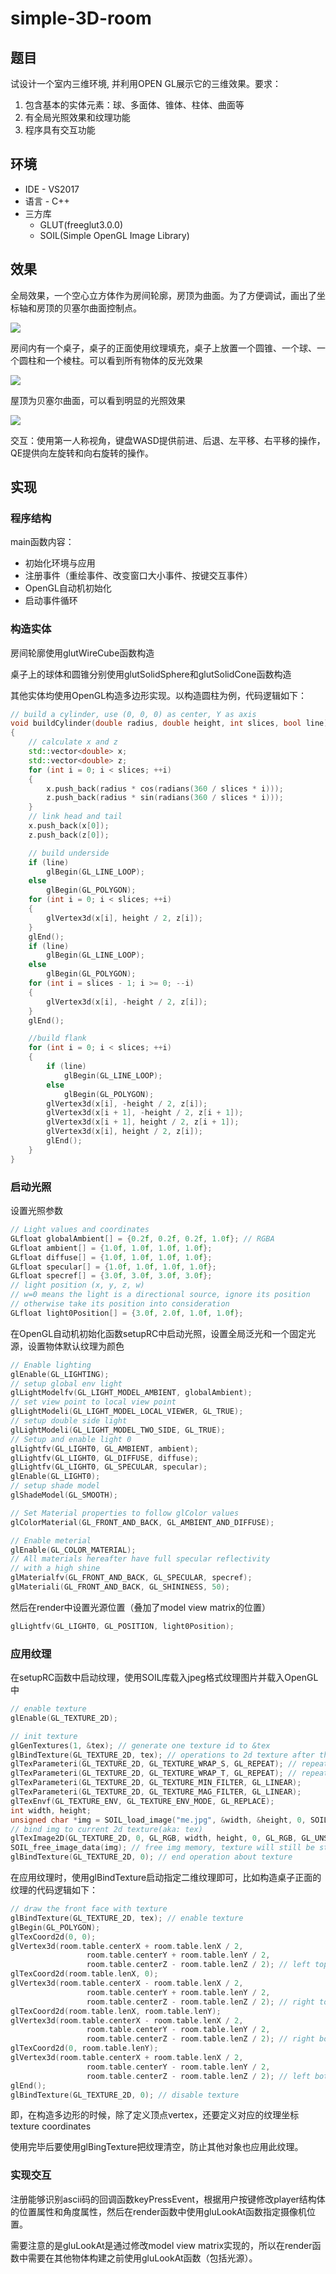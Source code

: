 # simple-3D-room

## 题目

试设计一个室内三维环境, 并利用OPEN GL展示它的三维效果。要求：
1. 包含基本的实体元素：球、多面体、锥体、柱体、曲面等
2. 有全局光照效果和纹理功能
3. 程序具有交互功能

## 环境

- IDE - VS2017
- 语言 - C++
- 三方库
  - GLUT(freeglut3.0.0)
  - SOIL(Simple OpenGL Image Library)

## 效果

全局效果，一个空心立方体作为房间轮廓，房顶为曲面。为了方便调试，画出了坐标轴和房顶的贝塞尔曲面控制点。

![](img/1.png)

房间内有一个桌子，桌子的正面使用纹理填充，桌子上放置一个圆锥、一个球、一个圆柱和一个棱柱。可以看到所有物体的反光效果

![](img/2.png)

屋顶为贝塞尔曲面，可以看到明显的光照效果

![](img/3.png)

交互：使用第一人称视角，键盘WASD提供前进、后退、左平移、右平移的操作，QE提供向左旋转和向右旋转的操作。

## 实现

### 程序结构

main函数内容：

- 初始化环境与应用
- 注册事件（重绘事件、改变窗口大小事件、按键交互事件）
- OpenGL自动机初始化
- 启动事件循环

### 构造实体

房间轮廓使用glutWireCube函数构造

桌子上的球体和圆锥分别使用glutSolidSphere和glutSolidCone函数构造

其他实体均使用OpenGL构造多边形实现。以构造圆柱为例，代码逻辑如下：

```cpp
// build a cylinder, use (0, 0, 0) as center, Y as axis
void buildCylinder(double radius, double height, int slices, bool line)
{
	// calculate x and z
	std::vector<double> x;
	std::vector<double> z;
	for (int i = 0; i < slices; ++i)
	{
		x.push_back(radius * cos(radians(360 / slices * i)));
		z.push_back(radius * sin(radians(360 / slices * i)));
	}
	// link head and tail
	x.push_back(x[0]);
	z.push_back(z[0]);

	// build underside
	if (line)
		glBegin(GL_LINE_LOOP);
	else
		glBegin(GL_POLYGON);
	for (int i = 0; i < slices; ++i)
	{
		glVertex3d(x[i], height / 2, z[i]);
	}
	glEnd();
	if (line)
		glBegin(GL_LINE_LOOP);
	else
		glBegin(GL_POLYGON);
	for (int i = slices - 1; i >= 0; --i)
	{
		glVertex3d(x[i], -height / 2, z[i]);
	}
	glEnd();

	//build flank
	for (int i = 0; i < slices; ++i)
	{
		if (line)
			glBegin(GL_LINE_LOOP);
		else
			glBegin(GL_POLYGON);
		glVertex3d(x[i], -height / 2, z[i]);
		glVertex3d(x[i + 1], -height / 2, z[i + 1]);
		glVertex3d(x[i + 1], height / 2, z[i + 1]);
		glVertex3d(x[i], height / 2, z[i]);
		glEnd();
	}
}
```

### 启动光照

设置光照参数

```cpp
// Light values and coordinates
GLfloat globalAmbient[] = {0.2f, 0.2f, 0.2f, 1.0f}; // RGBA
GLfloat ambient[] = {1.0f, 1.0f, 1.0f, 1.0f};
GLfloat diffuse[] = {1.0f, 1.0f, 1.0f, 1.0f};
GLfloat specular[] = {1.0f, 1.0f, 1.0f, 1.0f};
GLfloat specref[] = {3.0f, 3.0f, 3.0f, 3.0f};
// light position (x, y, z, w)
// w=0 means the light is a directional source, ignore its position
// otherwise take its position into consideration
GLfloat light0Position[] = {3.0f, 2.0f, 1.0f, 1.0f};
```

在OpenGL自动机初始化函数setupRC中启动光照，设置全局泛光和一个固定光源，设置物体默认纹理为颜色

```cpp
// Enable lighting
glEnable(GL_LIGHTING);
// setup global env light
glLightModelfv(GL_LIGHT_MODEL_AMBIENT, globalAmbient);
// set view point to local view point
glLightModeli(GL_LIGHT_MODEL_LOCAL_VIEWER, GL_TRUE);
// setup double side light
glLightModeli(GL_LIGHT_MODEL_TWO_SIDE, GL_TRUE);
// Setup and enable light 0
glLightfv(GL_LIGHT0, GL_AMBIENT, ambient);
glLightfv(GL_LIGHT0, GL_DIFFUSE, diffuse);
glLightfv(GL_LIGHT0, GL_SPECULAR, specular);
glEnable(GL_LIGHT0);
// setup shade model
glShadeModel(GL_SMOOTH);

// Set Material properties to follow glColor values
glColorMaterial(GL_FRONT_AND_BACK, GL_AMBIENT_AND_DIFFUSE);

// Enable meterial
glEnable(GL_COLOR_MATERIAL);
// All materials hereafter have full specular reflectivity
// with a high shine
glMaterialfv(GL_FRONT_AND_BACK, GL_SPECULAR, specref);
glMateriali(GL_FRONT_AND_BACK, GL_SHININESS, 50);
```

然后在render中设置光源位置（叠加了model view matrix的位置）

```cpp
glLightfv(GL_LIGHT0, GL_POSITION, light0Position);
```

### 应用纹理

在setupRC函数中启动纹理，使用SOIL库载入jpeg格式纹理图片并载入OpenGL中

```cpp
// enable texture
glEnable(GL_TEXTURE_2D);

// init texture
glGenTextures(1, &tex); // generate one texture id to &tex
glBindTexture(GL_TEXTURE_2D, tex); // operations to 2d texture after this will apply to tex
glTexParameteri(GL_TEXTURE_2D, GL_TEXTURE_WRAP_S, GL_REPEAT); // repeat texture if space is wider than texture
glTexParameteri(GL_TEXTURE_2D, GL_TEXTURE_WRAP_T, GL_REPEAT); // repeat texture if space is higher than texture
glTexParameteri(GL_TEXTURE_2D, GL_TEXTURE_MIN_FILTER, GL_LINEAR);
glTexParameteri(GL_TEXTURE_2D, GL_TEXTURE_MAG_FILTER, GL_LINEAR);
glTexEnvf(GL_TEXTURE_ENV, GL_TEXTURE_ENV_MODE, GL_REPLACE);
int width, height;
unsigned char *img = SOIL_load_image("me.jpg", &width, &height, 0, SOIL_LOAD_RGB); // load image to memory
// bind img to current 2d texture(aka: tex)
glTexImage2D(GL_TEXTURE_2D, 0, GL_RGB, width, height, 0, GL_RGB, GL_UNSIGNED_BYTE, img);
SOIL_free_image_data(img); // free img memory, texture will still be stored in memory
glBindTexture(GL_TEXTURE_2D, 0); // end operation about texture
```

在应用纹理时，使用glBindTexture启动指定二维纹理即可，比如构造桌子正面的纹理的代码逻辑如下：

```cpp
// draw the front face with texture
glBindTexture(GL_TEXTURE_2D, tex); // enable texture
glBegin(GL_POLYGON);
glTexCoord2d(0, 0);
glVertex3d(room.table.centerX + room.table.lenX / 2,
				 room.table.centerY + room.table.lenY / 2,
				 room.table.centerZ - room.table.lenZ / 2); // left top
glTexCoord2d(room.table.lenX, 0);
glVertex3d(room.table.centerX - room.table.lenX / 2,
				 room.table.centerY + room.table.lenY / 2,
				 room.table.centerZ - room.table.lenZ / 2); // right top
glTexCoord2d(room.table.lenX, room.table.lenY);
glVertex3d(room.table.centerX - room.table.lenX / 2,
				 room.table.centerY - room.table.lenY / 2,
				 room.table.centerZ - room.table.lenZ / 2); // right bottom
glTexCoord2d(0, room.table.lenY);
glVertex3d(room.table.centerX + room.table.lenX / 2,
				 room.table.centerY - room.table.lenY / 2,
				 room.table.centerZ - room.table.lenZ / 2); // left bottom
glEnd();
glBindTexture(GL_TEXTURE_2D, 0); // disable texture
```

即，在构造多边形的时候，除了定义顶点vertex，还要定义对应的纹理坐标texture coordinates

使用完毕后要使用glBingTexture把纹理清空，防止其他对象也应用此纹理。

### 实现交互

注册能够识别ascii码的回调函数keyPressEvent，根据用户按键修改player结构体的位置属性和角度属性，然后在render函数中使用gluLookAt函数指定摄像机位置。

需要注意的是gluLookAt是通过修改model view matrix实现的，所以在render函数中需要在其他物体构建之前使用gluLookAt函数（包括光源）。